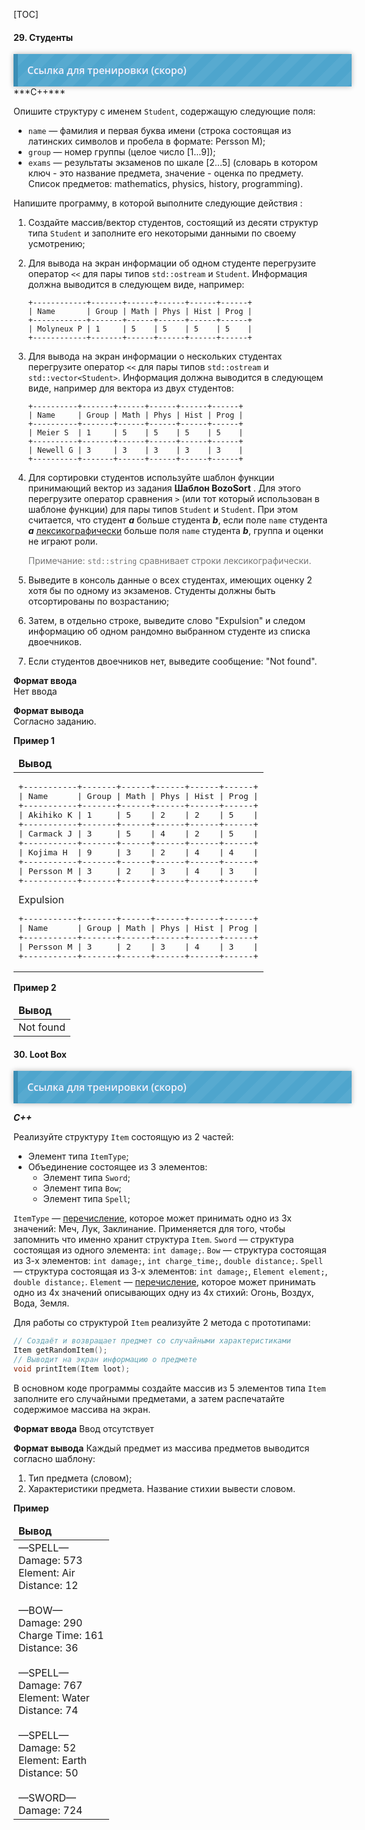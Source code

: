 [TOC]

#### <span>29</span>. Студенты

<div id="testing" style="background-size: 40px 40px; background-image: -moz-linear-gradient(135deg, rgba(255, 255, 255, .05) 25%, transparent 25%, transparent 50%, rgba(255, 255, 255, .05) 50%, rgba(255, 255, 255, .05) 75%, transparent 75%, transparent); background-image: -webkit-linear-gradient(135deg, rgba(255, 255, 255, .05) 25%, transparent 25%, transparent 50%, rgba(255, 255, 255, .05) 50%, rgba(255, 255, 255, .05) 75%, transparent 75%, transparent); background-image: linear-gradient(135deg, rgba(255, 255, 255, .05) 25%, transparent 25%, transparent 50%, rgba(255, 255, 255, .05) 50%, rgba(255, 255, 255, .05) 75%, transparent 75%, transparent); box-shadow: 0 0 8px rgba(0,0,0,.3); width: 100%; margin: 0 auto; padding:15px; background-color: #4ea5cd; border-left:7px #3b8eb5 solid;">
<a href="#" style="text-decoration: none; font:16px 'Open Sans'; font-weight:600; color:#f4f0fc;">Ссылка для тренировки (скоро)</a>
</div>
***С++***

Опишите структуру с именем `Student`, содержащую следующие поля:

   - `name` — фамилия и первая буква имени (строка состоящая из латинских символов и пробела в формате: Persson М);
   - `group` — номер группы (целое число $[1...9]$);
   - `exams` — результаты экзаменов по шкале $[2...5]$ (словарь в котором ключ - это название предмета, значение - оценка по предмету. Список предметов: mathematics, physics, history, programming).

Напишите программу, в которой выполните следующие действия :

   1. Создайте массив/вектор студентов, состоящий из десяти структур типа `Student` и заполните его некоторыми данными по своему усмотрению;

   2. Для вывода на экран информации об одном студенте перегрузите оператор `<<` для пары типов `std::ostream` и `Student`. Информация должна выводится в следующем виде, например:

      ```
      +------------+-------+------+------+------+------+
      | Name       | Group | Math | Phys | Hist | Prog |
      +------------+-------+------+------+------+------+
      | Molyneux P | 1     | 5    | 5    | 5    | 5    |
      +------------+-------+------+------+------+------+
      ```

   3. Для вывода на экран информации о нескольких студентах перегрузите оператор `<<` для пары типов `std::ostream` и `std::vector<Student>`. Информация должна выводится в следующем виде, например для вектора из двух студентов:

      ```
      +----------+-------+------+------+------+------+
      | Name     | Group | Math | Phys | Hist | Prog |
      +----------+-------+------+------+------+------+
      | Meier S  | 1     | 5    | 5    | 5    | 5    |
      +----------+-------+------+------+------+------+
      | Newell G | 3     | 3    | 3    | 3    | 3    |
      +----------+-------+------+------+------+------+
      ```

   4. Для сортировки студентов используйте шаблон функции принимающий вектор из задания **Шаблон BozoSort** . Для этого перегрузите оператор сравнения `>` (или тот который использован в шаблоне функции) для пары типов `Student` и `Student`. При этом считается, что студент ***a*** больше студента ***b***, если поле `name` студента ***a*** [лексикографически](https://ru.stackoverflow.com/questions/489888/Что-такое-лексикографическое-сравнение-и-что-оно-собой-представляет) больше поля `name` студента ***b***, группа и оценки не играют роли.  

      <span style="color: #777">Примечание: `std::string` сравнивает строки лексикографически. </span>

   5. Выведите в консоль данные о всех студентах, имеющих оценку 2 хотя бы по одному из экзаменов. Студенты должны быть отсортированы по возрастанию;

   6. Затем, в отдельно строке, выведите слово "Expulsion" и следом информацию об одном рандомно выбранном студенте из списка двоечников. 

   7. Если студентов двоечников нет, выведите сообщение: "Not found".

**Формат ввода**  
Нет ввода

**Формат вывода**  
Согласно заданию.

**Пример 1**

<table><thead><tr><td><strong>Вывод</strong></td></tr></thead><tbody><tr><td>
<pre>+-----------+-------+------+------+------+------+
| Name      | Group | Math | Phys | Hist | Prog |
+-----------+-------+------+------+------+------+
| Akihiko K | 1     | 5    | 2    | 2    | 5    |
+-----------+-------+------+------+------+------+
| Carmack J | 3     | 5    | 4    | 2    | 5    |
+-----------+-------+------+------+------+------+
| Kojima H  | 9     | 3    | 2    | 4    | 4    |
+-----------+-------+------+------+------+------+
| Persson М | 3     | 2    | 3    | 4    | 3    |
+-----------+-------+------+------+------+------+</pre>
Expulsion
<pre>+-----------+-------+------+------+------+------+
| Name      | Group | Math | Phys | Hist | Prog |
+-----------+-------+------+------+------+------+
| Persson М | 3     | 2    | 3    | 4    | 3    |
+-----------+-------+------+------+------+------+</pre>
</td></tr></tbody></table>

**Пример 2**

<table><thead><tr><td><strong>Вывод</strong></td></tr></thead><tbody><tr><td>Not found</td></tr></tbody></table>



#### <span>30</span>. Loot Box

<div id="testing" style="background-size: 40px 40px; background-image: -moz-linear-gradient(135deg, rgba(255, 255, 255, .05) 25%, transparent 25%, transparent 50%, rgba(255, 255, 255, .05) 50%, rgba(255, 255, 255, .05) 75%, transparent 75%, transparent); background-image: -webkit-linear-gradient(135deg, rgba(255, 255, 255, .05) 25%, transparent 25%, transparent 50%, rgba(255, 255, 255, .05) 50%, rgba(255, 255, 255, .05) 75%, transparent 75%, transparent); background-image: linear-gradient(135deg, rgba(255, 255, 255, .05) 25%, transparent 25%, transparent 50%, rgba(255, 255, 255, .05) 50%, rgba(255, 255, 255, .05) 75%, transparent 75%, transparent); box-shadow: 0 0 8px rgba(0,0,0,.3); width: 100%; margin: 0 auto; padding:15px; background-color: #4ea5cd; border-left:7px #3b8eb5 solid;">
<a href="#" style="text-decoration: none; font:16px 'Open Sans'; font-weight:600; color:#f4f0fc;">Ссылка для тренировки (скоро)</a>
</div>

***С++***

Реализуйте структуру `Item` состоящую из 2 частей:

- Элемент типа `ItemType`;
- Объединение состоящее из 3 элементов:
  - Элемент типа `Sword`;
  - Элемент типа `Bow`;
  - Элемент типа `Spell`;

`ItemType` — <u>перечисление</u>, которое может принимать одно из 3х значений: Меч, Лук, Заклинание. Применяется для того, чтобы запомнить что именно хранит структура `Item`.
`Sword` — структура состоящая из одного элемента: `int damage;`.
`Bow` — структура состоящая из 3-х элементов: `int damage;`, `int charge_time;`, `double distance;`.
`Spell` — структура состоящая из 3-х элементов: `int damage;`, `Element element;`, `double distance;`.
`Element` — <u>перечисление</u>, которое может принимать одно из 4х значений описывающих одну из 4х стихий: Огонь, Воздух, Вода, Земля.

Для работы со структурой `Item` реализуйте 2 метода с прототипами:

```C++
// Создаёт и возвращает предмет со случайными характеристиками
Item getRandomItem();
// Выводит на экран информацию о предмете
void printItem(Item loot); 
```

В основном коде программы создайте массив из 5 элементов типа `Item` заполните его случайными предметами, а затем распечатайте содержимое массива на экран.

**Формат ввода** 
Ввод отсутствует

**Формат вывода** 
Каждый предмет из массива предметов выводится согласно шаблону:

1. Тип предмета (словом);
2. Характеристики предмета. Название стихии вывести словом.

**Пример**

<table><thead><tr><td><strong>Вывод</strong></td></tr></thead><tbody><tr><td>—SPELL—<br>Damage: 573<br>Element: Air<br>Distance: 12<br><br>—BOW—<br>Damage: 290<br>Charge Time: 161<br>Distance: 36<br><br>—SPELL—<br>Damage: 767<br>Element: Water<br>Distance: 74<br><br>—SPELL—<br>Damage: 52<br>Element: Earth<br>Distance: 50<br><br>—SWORD—<br>Damage: 724</td></tr></tbody></table>




